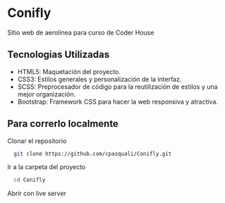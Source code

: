 # Conifly

Sitio web de aerolinea para curso de Coder House

## Tecnologias Utilizadas
- HTML5: Maquetación del proyecto. 
- CSS3: Estilos generales y personalización de la interfaz.
- SCSS: Preprocesador de código para la reutilización de estilos y una mejor organización.
- Bootstrap: Framework CSS para hacer la web responsiva y atractiva.
## Para correrlo localmente

Clonar el repositorio

```bash
  git clone https://github.com/cpasquali/Conifly.git
```

Ir a la carpeta del proyecto

```bash
  cd Conifly
```

Abrir con live server
